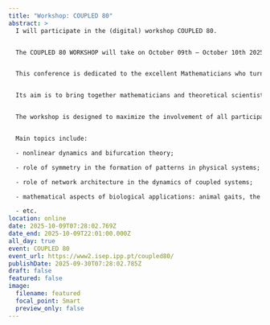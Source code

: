 ```yaml
---
title: "Workshop: COUPLED 80"
abstract: >
  I will participate in the (digital) workshop COUPLED 80.


  The COUPLED 80 WORKSHOP will take on October 09th – October 10th 2025, in ONLINE MODE.


  This conference is dedicated to the excellent Mathematicians who turn 80 years old in 2025, namely Professor Mike Field (Houston University, USA), Professor Martin Golubitsky (Ohio State University, USA), Professor John Guckenheimer (Cornell University, USA), Professor Phil Holmes (Princeton University, USA) and Professor Ian Stewart (University of Warwick, UK).


  Its aim is to bring together mathematicians and theoretical scientists from a variety of fields to exchange ideas on the behavior of structured networks of interacting dynamical systems. It also serves as an introduction and overview of the applications and theory of coupled dynamical systems for the graduate students and postdoctoral fellows who may want to join the Workshop.


  The workshop is designed to maximize the involvement of all participants and will present the state-of-the-art research and the latest achievements.


  Main topics include:

  - nonlinear dynamics and bifurcation theory;

  - role of symmetry in the formation of patterns in physical systems;

  - role of network architecture in the dynamics of coupled systems;

  - mathematical aspects of biological applications: animal gaits, the visual cortex, homeostasis, and coupled systems.

  - etc.
location: online
date: 2025-10-09T07:28:02.769Z
date_end: 2025-10-09T22:01:00.000Z
all_day: true
event: COUPLED 80
event_url: https://www2.isep.ipp.pt/coupled80/
publishDate: 2025-09-30T07:28:02.785Z
draft: false
featured: false
image:
  filename: featured
  focal_point: Smart
  preview_only: false
---
```


